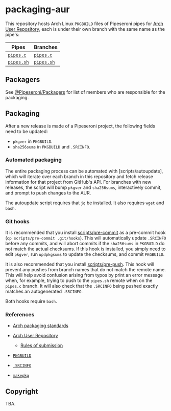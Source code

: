 # packaging-aur

This repository hosts Arch Linux `PKGBUILD` files of Pipeseroni pipes for [Arch User Repository][AUR], each is under their own branch with the same name as the pipe's:

Pipes                    | Branches
------------------------ | -------------------------
[`pipes.c`][pipes.c]     | [`pipes.c`][branch-c]
[`pipes.sh`][pipes.sh]   | [`pipes.sh`][branch-sh]

[AUR]: https://aur.archlinux.org/
[pipes.c]: https://github.com/pipeseroni/pipes.c
[pipes.sh]: https://github.com/pipeseroni/pipes.sh
[branch-c]: https://github.com/pipeseroni/packaging-aur/tree/pipes.c
[branch-sh]: https://github.com/pipeseroni/packaging-aur/tree/pipes.sh


## Packagers

See [@Pipeseroni/Packagers][packagers] for list of members who are responsible for the packaging.

[packagers]: https://github.com/pipeseroni/pipeseroni.github.io/wiki/Teams#devspackagers


## Packaging

After a new release is made of a Pipeseroni project, the following fields need
to be updated:

* `pkgver` in `PKGBUILD`.
* `sha256sums` in `PKGBUILD` and `.SRCINFO`.

### Automated packaging

The entire packaging process can be automated with [scripts/autoupdate], which
will iterate over each branch in this repository and fetch release information
for that project from GitHub's API. For branches with new releases, the script
will bump `pkgver` and `sha256sums`, interactively commit, and prompt to push
changes to the AUR.

The autoupdate script requires that [`jq`][jq] be installed. It also requires
`wget` and `bash`.

### Git hooks

It is recommended that you install [scripts/pre-commit](scripts/pre-commit) as
a pre-commit hook (`cp scripts/pre-commit .git/hooks`). This will automatically
update `.SRCINFO` before any commits, and will abort commits if the
`sha256sums` in `PKGBUILD` do not match the actual checksums. If this hook is
installed, you simply need to edit `pkgver`, run `updpkgsums` to update the
checksums, and commit `PKGBUILD`.

It is also recommended that you install [scripts/pre-push](scripts/pre-push).
This hook will prevent any pushes from branch names that do not match the
remote name. This will help avoid confusion arising from typos by print an
error message when, for example, trying to push to the `pipes.sh` remote when
on the `pipes.c` branch. It will also check that the `.SRCINFO` being pushed
exactly matches an autogenerated `.SRCINFO`.

Both hooks require `bash`.

### References

* [Arch packaging standards][ArchStandard]

* [Arch User Repository][Arch User Repository]

  * [Rules of submission](https://wiki.archlinux.org/index.php/Arch_User_Repository#Rules_of_submission)

* [`PKGBUILD`][PKGBUILD]
* [`.SRCINFO`][SRCINFO]
* [`makepkg`][makepkg]

[ArchStandard]: https://wiki.archlinux.org/index.php/Arch_packaging_standards
[Arch User Repository]: https://wiki.archlinux.org/index.php/Arch_User_Repository
[PKGBUILD]: https://wiki.archlinux.org/index.php/PKGBUILD
[SRCINFO]: https://wiki.archlinux.org/index.php/.SRCINFO
[makepkg]: https://wiki.archlinux.org/index.php/Makepkg
[jq]: https://stedolan.github.io/jq/


## Copyright

TBA.
